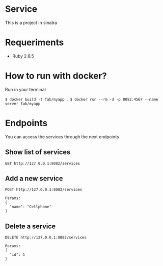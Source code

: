 # Service

This is a project in sinatra

# Requeriments

* Ruby 2.6.5

# How to run with docker?

Run in your terminal

`$ docker build -t fab/myapp .`
`$ docker run --rm -d -p 8082:4567 --name server fab/myapp`

# Endpoints

You can access the services through the next endpoints

## Show list of services
```
GET http://127.0.0.1:8082/services
```

## Add a new service
```
POST http://127.0.0.1:8082/services

Params:
{
  "name": "Cellphone"
}
```

## Delete a service
```
DELETE http://127.0.0.1:8082/services

Params:
{
  "id": 1
}
```
